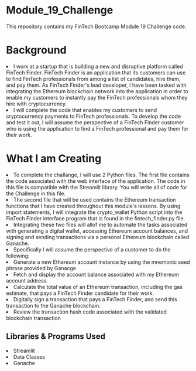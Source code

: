 # Module_19_Challenge
This repository contains my FinTech Bootcamp Module 19 Challenge code.
<h1>Background</h1>
<li> I work at a startup that is building a new and disruptive platform called FinTech Finder. FinTech Finder is an application that its customers can use to find FinTech professionals from among a list of candidates, hire them, and pay them. As FinTech Finder's lead developer, I have been tasked with integrating the Ethereum blockchain network into the application in order to enable my customers to instantly pay the FinTech professionals whom they hire with cryptocurrency.</li>
<li>I will complete the code that enables my customers to send cryptocurrency payments to FinTech professionals. To develop the code and test it out, I will assume the perspective of a FinTech Finder customer who is using the application to find a FinTech professional and pay them for their work.</li>
<h1>What I am Creating</h1>
<li>To complete the challange, I will use 2 Python files. The first file contains the code associated with the web interface of the application. The code in this file is compatible with the Streamlit library. You will write all of code for the Challenge in this file.</li>
<li>The second file that will be used contains the Ethereum transaction functions that I have created throughout this module's lessons. By using import statements, I will integrate the crypto_wallet Python script into the FinTech Finder interface program that is found in the fintech_finder.py file.</li>
<li>Integrating these two files will allof me to automate the tasks associated with generating a digital wallet, accessing Ethereum account balances, and signing and sending transactions via a personal Ethereum blockchain called Ganache.</li>
<li>Specifically I will assume the perspective of a customer to do the following:</li>
<li>Generate a new Ethereum account instance by using the mnemonic seed phrase provided by Ganacge</li>
<li>Fetch and display the account balance associated with my Ethereum account address.</li>
<li>Calculate the total value of an Ethereum transaction, including the gas estimate, that pays a FinTech Finder candidate for their work.</li>
<li>Digitally sign a transaction that pays a FinTech Finder, and send this transaction to the Ganache blockchain.</li>
<li>Review the transaction hash code associated with the validated blockchain transaction</li>
<h2>Libraries & Programs Used</h2>
<li>Streamlit</li>
<li>Data Classes</li>
<li>Ganache</li>
